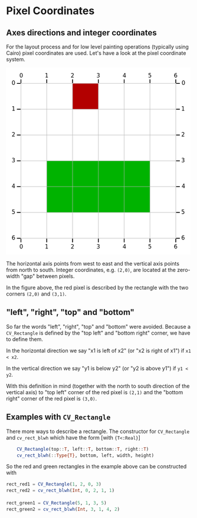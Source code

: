 # Pixel Coordinates

## Axes directions and integer coordinates

For the layout process and for low level painting operations (typically using Cairo) pixel coordinates are used. Let's have a look at the pixel coordinate system.

![coordinate system for pixel](./PixelCoordinate01.png)

The horizontal axis points from west to east and the vertical axis points from north to south. Integer coordinates, e.g. `(2,0)`, are located at the zero-width "gap" between pixels.

In the figure above, the red pixel is described by the rectangle with the two corners `(2,0)` and `(3,1)`.

## "left", "right", "top" and "bottom"

So far the words "left", "right", "top" and "bottom" were avoided. Because a `CV_Rectangle` is defined by the "top left" and "bottom right" corner, we have to define them.

In the horizontal direction we say "x1 is left of x2" (or "x2 is right of x1") if `x1 < x2`.

In the vertical direction we say "y1 is below y2" (or "y2 is above y1") if `y1 < y2`.

With this definition in mind (together with the north to south direction of the vertical axis) to "top left" corner of the red pixel is `(2,1)` and the "bottom right" corner of the red pixel is `(3,0)`.

## Examples with `CV_Rectangle`

There more ways to describe a rectangle. The constructor for `CV_Rectangle` and `cv_rect_blwh` which have the form [with `{T<:Real}`]

```julia
    CV_Rectangle(top::T, left::T, bottom::T, right::T)
    cv_rect_blwh(::Type{T}, bottom, left, width, height)
```

So the red and green rectangles in the example above can be constructed with

```julia
rect_red1 = CV_Rectangle(1, 2, 0, 3)
rect_red2 = cv_rect_blwh(Int, 0, 2, 1, 1)

rect_green1 = CV_Rectangle(5, 1, 3, 5)
rect_green2 = cv_rect_blwh(Int, 3, 1, 4, 2)
```
